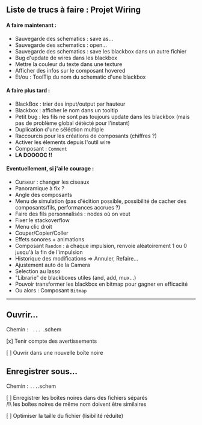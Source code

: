 ## Liste de trucs à faire : Projet Wiring

#### A faire maintenant :
* Sauvegarde des schematics : save as...
* Sauvegarde des schematics : open...
* Sauvegarde des schematics : save les blackbox dans un autre fichier
* Bug d'update de wires dans les blackbox
* Mettre la couleur du texte dans une texture
* Afficher des infos sur le composant hovered
* Et/ou : ToolTip du nom du schematic d'une blackbox

#### A faire plus tard :
* BlackBox : trier des input/output par hauteur
* Blackbox : afficher le nom dans un tooltip
* Petit bug : les fils ne sont pas toujours update dans les blackbox (mais pas de problème global détécté pour l'instant)
* Duplication d'une séléction multiple
* Raccourcis pour les créations de composants (chiffres ?)
* Activer les élements depuis l'outil wire
* Composant : `Comment`
* **LA DOOOOC !!**

#### Eventuellement, si j'ai le courage :
* Curseur : changer les ciseaux
* Panoramique à fix ?
* Angle des composants
* Menu de simulation (pas d'édition possible, possibilité de cacher des composants/fils, performances accrues ?)
* Faire des fils personnalisés : nodes où on veut
* Fixer le stackoverflow
* Menu clic droit
* Couper/Copier/Coller
* Effets sonores + animations
* Composant `Random` : à chaque impulsion, renvoie  aléatoirement 1 ou 0 jusqu'à la fin de l'impulsion
* Historique des modifications => Annuler, Refaire...
* Ajustement auto de la Camera
* Selection au lasso
* "Librarie" de blackboxes utiles (and, add, mux...)
* Pouvoir transformer les blackbox en bitmap pour gagner en efficacité
* Ou alors : Composant `Bitmap`

---

## Ouvrir...

Chemin : `  ...  `.schem

[x] Tenir compte des avertissements

[ ] Ouvrir dans une nouvelle boîte noire

## Enregistrer sous...
Chemin : ` ... `.schem

[ ] Enregistrer les boîtes noires dans des fichiers séparés <br/>
/!\ les boîtes noires de même nom doivent être similaires

[ ] Optimiser la taille du fichier (lisibilité réduite)
